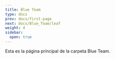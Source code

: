 ```yaml
---
title: Blue Team
type: docs
prev: docs/first-page
next: docs/Blue_Team/leaf
weight: 4
sidebar:
  open: true
---
```


Esta es la página principal de la carpeta Blue Team.
